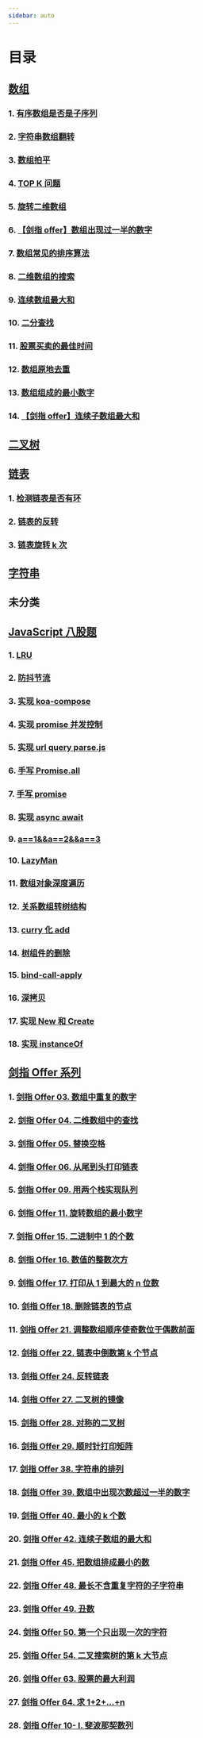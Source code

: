 ```yaml
---
sidebar: auto
---
```


# 目录

## [数组](./Array)

### 1. [有序数组是否是子序列](./Array/#_1-有序数组是否是子序列)

### 2. [字符串数组翻转](./Array/#_2-字符串数组翻转)

### 3. [数组拍平](./Array/#_3-数组拍平)

### 4. [TOP K 问题](./Array/#_3-top-k-问题)

### 5. [旋转二维数组](./Array/#_4-旋转二维数组)

### 6. [【剑指 offer】数组出现过一半的数字](./Array/#_5-【剑指-offer】数组出现过一半的数字)

### 7. [数组常见的排序算法](./Array/#_6-数组常见的排序算法)

### 8. [二维数组的搜索](./Array/#_7-二维数组的搜索)

### 9. [连续数组最大和](./Array/#_8-连续数组最大和)

### 10. [二分查找](./Array/#_9-二分查找)

### 11. [股票买卖的最佳时间](./Array/#_10-股票买卖的最佳时间)

### 12. [数组原地去重](./Array/#_11-数组原地去重)

### 13. [数组组成的最小数字](./Array/#_12-数组组成的最小数字)

### 14. [【剑指 offer】连续子数组最大和](./Array/#_12-【剑指-offer】连续子数组最大和)

## [二叉树](./BinaryTree)

## [链表](./LinkedList)

### 1. [检测链表是否有环](./LinkedList/#_1-检测链表是否有环)

### 2. [链表的反转](./LinkedList/#_2-链表的反转)

### 3. [链表旋转 k 次](./LinkedList/#_3-链表旋转-k-次)

## [字符串](./String)

## 未分类

## [JavaScript 八股题](./JavaScript)

### 1. [LRU](./JavaScript/#_1-lru)

### 2. [防抖节流](./JavaScript/#_2-防抖节流)

### 3. [实现 koa-compose](./JavaScript/#_3-实现-koa-compose)

### 4. [实现 promise 并发控制](./JavaScript/#_4-实现-promise-并发控制)

### 5. [实现 url query parse.js](./JavaScript/#_5-实现-url-query-parse-js)

### 6. [手写 Promise.all](./JavaScript/#_6-手写-promise-all)

### 7. [手写 promise](./JavaScript/#_7-手写-promise)

### 8. [实现 async await](./JavaScript/#_8-实现-async-await)

### 9. [a==1&amp;&amp;a==2&amp;&amp;a==3](./JavaScript/#_9-a-1-a-2-a-3)

### 10. [LazyMan](./JavaScript/#_10-lazyman)

### 11. [数组对象深度遍历](./JavaScript/#_11-数组对象深度遍历)

### 12. [关系数组转树结构](./JavaScript/#_12-关系数组转树结构)

### 13. [ curry 化 add](./JavaScript/#_13-curry-化-add)

### 14. [树组件的删除](./JavaScript/#_14-树组件的删除)

### 15. [bind-call-apply](./JavaScript/#_15-bind-call-apply)

### 16. [深拷贝](./JavaScript/#_16-深拷贝)

### 17. [实现 New 和 Create](./JavaScript/#_17-实现-new-和-create)

### 18. [实现 instanceOf](./JavaScript/#_18-实现-instanceof)

## [剑指 Offer 系列](./Offer)

### 1. [剑指 Offer 03. 数组中重复的数字](./Offer/#剑指-offer-03-数组中重复的数字)

### 2. [剑指 Offer 04. 二维数组中的查找](./Offer/#剑指-offer-04-二维数组中的查找)

### 3. [剑指 Offer 05. 替换空格](./Offer/#剑指-offer-05-替换空格)

### 4. [剑指 Offer 06. 从尾到头打印链表](./Offer/#剑指-offer-06-从尾到头打印链表)

### 5. [剑指 Offer 09. 用两个栈实现队列](./Offer/#剑指-offer-09-用两个栈实现队列)

### 6. [剑指 Offer 11. 旋转数组的最小数字](./Offer/#剑指-offer-11-旋转数组的最小数字)

### 7. [剑指 Offer 15. 二进制中 1 的个数](./Offer/#剑指-offer-15-二进制中-1-的个数)

### 8. [剑指 Offer 16. 数值的整数次方](./Offer/#剑指-offer-16-数值的整数次方)

### 9. [剑指 Offer 17. 打印从 1 到最大的 n 位数](./Offer/#剑指-offer-17-打印从-1-到最大的-n-位数)

### 10. [剑指 Offer 18. 删除链表的节点](./Offer/#剑指-offer-18-删除链表的节点)

### 11. [剑指 Offer 21. 调整数组顺序使奇数位于偶数前面](./Offer/#剑指-offer-21-调整数组顺序使奇数位于偶数前面)

### 12. [剑指 Offer 22. 链表中倒数第 k 个节点](./Offer/#剑指-offer-22-链表中倒数第-k-个节点)

### 13. [剑指 Offer 24. 反转链表](./Offer/#剑指-offer-24-反转链表)

### 14. [剑指 Offer 27. 二叉树的镜像](./Offer/#剑指-offer-27-二叉树的镜像)

### 15. [剑指 Offer 28. 对称的二叉树](./Offer/#剑指-offer-28-对称的二叉树)

### 16. [剑指 Offer 29. 顺时针打印矩阵](./Offer/#剑指-offer-29-顺时针打印矩阵)

### 17. [剑指 Offer 38. 字符串的排列](./Offer/#剑指-offer-38-字符串的排列)

### 18. [剑指 Offer 39. 数组中出现次数超过一半的数字](./Offer/#剑指-offer-39-数组中出现次数超过一半的数字)

### 19. [剑指 Offer 40. 最小的 k 个数](./Offer/#剑指-offer-40-最小的-k-个数)

### 20. [剑指 Offer 42. 连续子数组的最大和](./Offer/#剑指-offer-42-连续子数组的最大和)

### 21. [剑指 Offer 45. 把数组排成最小的数](./Offer/#剑指-offer-45-把数组排成最小的数)

### 22. [剑指 Offer 48. 最长不含重复字符的子字符串](./Offer/#剑指-offer-48-最长不含重复字符的子字符串)

### 23. [剑指 Offer 49. 丑数](./Offer/#剑指-offer-49-丑数)

### 24. [剑指 Offer 50. 第一个只出现一次的字符](./Offer/#剑指-offer-50-第一个只出现一次的字符)

### 25. [剑指 Offer 54. 二叉搜索树的第 k 大节点](./Offer/#剑指-offer-54-二叉搜索树的第-k-大节点)

### 26. [剑指 Offer 63. 股票的最大利润](./Offer/#剑指-offer-63-股票的最大利润)

### 27. [剑指 Offer 64. 求 1+2+…+n](./Offer/#剑指-offer-64-求-1-2-n)

### 28. [剑指 Offer 10- I. 斐波那契数列](./Offer/#剑指-offer-10-i-斐波那契数列)
